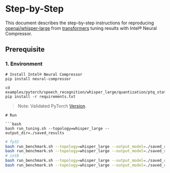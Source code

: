 Step-by-Step
============

This document describes the step-by-step instructions for reproducing [openai/whisper-large](https://huggingface.co/openai/whisper-large) from [transformers](https://github.com/huggingface/transformers.git) tuning results with Intel® Neural Compressor.

## Prerequisite

### 1. Environment
```shell
# Install Intel® Neural Compressor
pip install neural-compressor
```
```shell
cd examples/pytorch/speech_recognition/whisper_large/quantization/ptq_static/fx
pip install -r requirements.txt
```
> Note: Validated PyTorch [Version](/docs/source/installation_guide.md#validated-software-environment).

```
# Run

```bash
bash run_tuning.sh --topology=whisper_large --output_dir=./saved_results
```

```bash
# fp32
bash run_benchmark.sh --topology=whisper_large --output_model=./saved_results --mode=performance
bash run_benchmark.sh --topology=whisper_large --output_model=./saved_results --mode=benchmark
# int8
bash run_benchmark.sh --topology=whisper_large --output_model=./saved_results --mode=performance --int8=true
bash run_benchmark.sh --topology=whisper_large --output_model=./saved_results --mode=benchmark --int8=true
```

